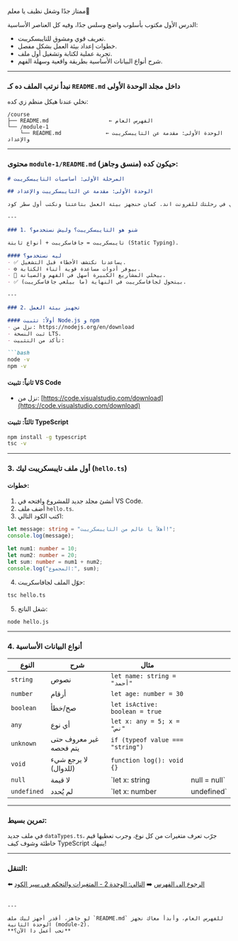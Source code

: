 ممتاز جدًا وشغل نظيف يا معلم👏

الدرس الأول مكتوب بأسلوب واضح وسلس جدًا، وفيه كل العناصر الأساسية:

* تعريف قوي ومشوق للتايبسكريبت.
* خطوات إعداد بيئة العمل بشكل مفصل.
* تجربة عملية لكتابة وتشغيل أول ملف.
* شرح أنواع البيانات الأساسية بطريقة واقعية وسهلة الفهم.

---

### نبدأ نرتب الملف ده كـ `README.md` داخل مجلد الوحدة الأولى

نخلي عندنا هيكل منظم زي كده:

```
/course
├── README.md                   ← الفهرس العام
└── /module-1
    └── README.md              ← الوحدة الأولى: مقدمة عن التايبسكريبت والإعداد
```

---

### محتوى `module-1/README.md` حيكون كده (منسق وجاهز):

````markdown
# المرحلة الأولى: أساسيات التايبسكريبت

## الوحدة الأولى: مقدمة عن التايبسكريبت والإعداد

في الوحدة دي، حنفهم شنو هو التايبسكريبت وليش حيكون سندك القوي في رحلتك للفرونت اند. كمان حنجهز بيئة العمل بتاعتنا ونكتب أول سطر كود.

---

### 1. شنو هو التايبسكريبت؟ وليش نستخدمو؟

تايبسكريبت = جافاسكريبت + أنواع ثابتة (Static Typing).

#### ليه نستخدمو؟
- ✅ يساعدنا نكتشف الأخطاء قبل التشغيل.
- ⚙️ بيوفر أدوات مساعدة قوية أثناء الكتابة.
- 🧩 بيخلي المشاريع الكبيرة أسهل في الفهم والصيانة.
- ✅ بيتحول لجافاسكريبت في النهاية (ما بيلغي جافاسكريبت).

---

### 2. تجهيز بيئة العمل

#### أولاً: تثبيت Node.js و npm
- نزل من: https://nodejs.org/en/download
- ثبت النسخة LTS.
- تأكد من التثبيت:

```bash
node -v
npm -v
````

#### ثانياً: تثبيت VS Code

* نزل من: [https://code.visualstudio.com/download](https://code.visualstudio.com/download)

#### ثالثاً: تثبيت TypeScript

```bash
npm install -g typescript
tsc -v
```

---

### 3. أول ملف تايبسكريبت ليك (`hello.ts`)

#### خطوات:

1. أنشئ مجلد جديد للمشروع وافتحه في VS Code.
2. أضف ملف `hello.ts`.
3. اكتب الكود التالي:

```ts
let message: string = "أهلاً يا عالم من التايبسكريبت!";
console.log(message);

let num1: number = 10;
let num2: number = 20;
let sum: number = num1 + num2;
console.log("المجموع:", sum);
```

4. حوّل الملف لجافاسكريبت:

```bash
tsc hello.ts
```

5. شغل الناتج:

```bash
node hello.js
```

---

### 4. أنواع البيانات الأساسية

| النوع       | شرح                    | مثال                             |               |
| ----------- | ---------------------- | -------------------------------- | ------------- |
| `string`    | نصوص                   | `let name: string = "أحمد"`      |               |
| `number`    | أرقام                  | `let age: number = 30`           |               |
| `boolean`   | صح/خطأ                 | `let isActive: boolean = true`   |               |
| `any`       | أي نوع                 | `let x: any = 5; x = "نص"`       |               |
| `unknown`   | غير معروف حتى يتم فحصه | `if (typeof value === "string")` |               |
| `void`      | لا يرجع شيء (للدوال)   | `function log(): void {}`        |               |
| `null`      | لا قيمة                | \`let x: string                  | null = null\` |
| `undefined` | لم يُحدد               | \`let x: number                  | undefined\`   |

---

### تمرين بسيط:

في ملف جديد `dataTypes.ts`، جرّب تعرف متغيرات من كل نوع، وجرب تعطيها قيم خاطئة وشوف كيف TypeScript ينبهك!

---

### التنقل:

⬅️ [الرجوع إلى الفهرس](./introduction.md)
➡️ [التالي: الوحدة 2 - المتغيرات والتحكم في سير الكود](../module-2/README.md)

```

---

لو جاهز، أقدر أجهز ليك ملف `README.md` للفهرس العام، وأبدأ معاك نجهز الوحدة التانية (module-2).  
**تحب أعمل دا الآن؟**
```

